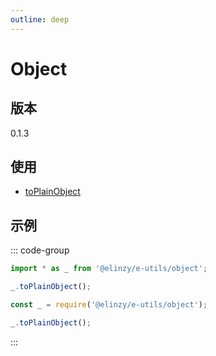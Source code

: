 ```yaml
---
outline: deep
---
```


# Object

## 版本

0.1.3

## 使用

- [toPlainObject](./toPlainObject.md)

## 示例

::: code-group

```js [ESM]
import * as _ from '@elinzy/e-utils/object';

_.toPlainObject();
```

```js [CommondJs]
const _ = require('@elinzy/e-utils/object');

_.toPlainObject();
```
:::
